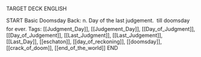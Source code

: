 TARGET DECK
ENGLISH

START
Basic
Doomsday
Back: n. Day of the last judgement.  till doomsday for ever.
Tags: [[Judgment_Day]], [[Judgement_Day]], [[Day_of_Judgment]], [[Day_of_Judgement]], [[Last_Judgment]], [[Last_Judgement]], [[Last_Day]], [[eschaton]], [[day_of_reckoning]], [[doomsday]], [[crack_of_doom]], [[end_of_the_world]]
END
